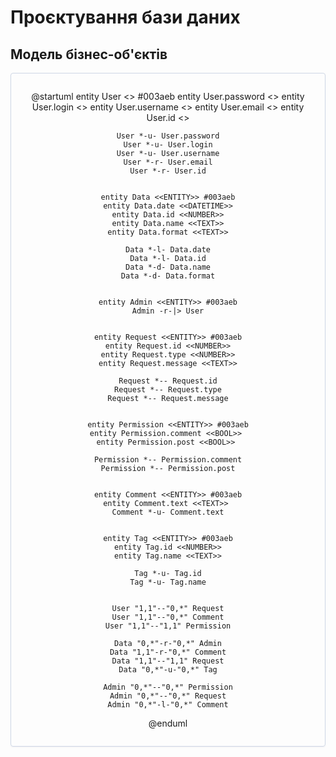 # Проєктування бази даних

## Модель бізнес-об'єктів

<center style="
    border-radius:4px;
    border: 1px solid #cfd7e6;
    box-shadow: 0 1px 3px 0 rgba(89,105,129,.05), 0 1px 1px 0 rgba(0,0,0,.025);
    padding: 1em;"
>

@startuml
    entity User <<ENTITY>> #003aeb
    entity User.password <<TEXT>>
    entity User.login <<TEXT>>
    entity User.username <<TEXT>>
	entity User.email <<TEXT>>
    entity User.id <<NUMBER>>
	
    User *-u- User.password
	User *-u- User.login
	User *-u- User.username
	User *-r- User.email
	User *-r- User.id
    
	
	entity Data <<ENTITY>> #003aeb
	entity Data.date <<DATETIME>>
	entity Data.id <<NUMBER>>
	entity Data.name <<TEXT>>
	entity Data.format <<TEXT>>
	
	Data *-l- Data.date
	Data *-l- Data.id
	Data *-d- Data.name
	Data *-d- Data.format
	
	
	entity Admin <<ENTITY>> #003aeb
	Admin -r-|> User
	
	
	entity Request <<ENTITY>> #003aeb
	entity Request.id <<NUMBER>>
    entity Request.type <<NUMBER>>
    entity Request.message <<TEXT>>
	
	Request *-- Request.id
    Request *-- Request.type
    Request *-- Request.message
	
	
	entity Permission <<ENTITY>> #003aeb
	entity Permission.comment <<BOOL>> 
	entity Permission.post <<BOOL>> 
	
	Permission *-- Permission.comment
    Permission *-- Permission.post
	
	
	entity Comment <<ENTITY>> #003aeb
	entity Comment.text <<TEXT>> 
	Comment *-u- Comment.text
	
	
	entity Tag <<ENTITY>> #003aeb
    entity Tag.id <<NUMBER>>
    entity Tag.name <<TEXT>>
	
	Tag *-u- Tag.id
    Tag *-u- Tag.name
	
	
	User "1,1"--"0,*" Request
	User "1,1"--"0,*" Comment
	User "1,1"--"1,1" Permission
	
	Data "0,*"-r-"0,*" Admin
	Data "1,1"-r-"0,*" Comment
	Data "1,1"--"1,1" Request
	Data "0,*"-u-"0,*" Tag
	
	Admin "0,*"--"0,*" Permission
	Admin "0,*"--"0,*" Request
	Admin "0,*"-l-"0,*" Comment

@enduml

</center>